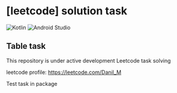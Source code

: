 # [leetcode] solution task
![Kotlin](https://img.shields.io/badge/kotlin-%237F52FF.svg?style=for-the-badge&logo=kotlin&logoColor=white)
![Android Studio](https://img.shields.io/badge/Android%20Studio-3DDC84.svg?style=for-the-badge&logo=android-studio&logoColor=white)

## Table task

This repository is under active development Leetcode task solving

leetcode profile: https://leetcode.com/Danil_M

Test task in package 